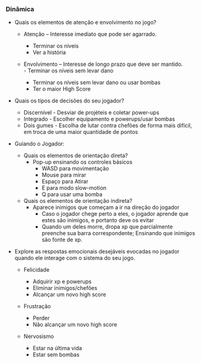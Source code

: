 ### Dinâmica

- Quais os elementos de atenção e envolvimento no jogo?
    - Atenção – Interesse imediato que pode ser agarrado.
        - Terminar os níveis  
        - Ver a história  
        
    - Envolvimento – Interesse de longo prazo que deve ser mantido.  
        	- Terminar os níveis sem levar dano  
		- Terminar os níveis sem levar dano ou usar bombas  
		- Ter o maior High Score

- Quais os tipos de decisões do seu jogador? 
    - Discernível - Desviar de projéteis e coletar power-ups
    - Integrado - Escolher equipamento e powerups/usar bombas
    - Dois gumes - Escolha de lutar contra chefões de forma mais difícil, em troca de uma maior quantidade de pontos
- Guiando o Jogador:
    - Quais os elementos de orientação direta?  
       - Pop-up ensinando os controles básicos   
            - WASD para movimentação
            - Mouse para mirar
            - Espaço para Atirar  
            - E para modo slow-motion  
            - Q para usar uma bomba  
    - Quais os elementos de orientação indireta?
        - Aparece inimigos que começam a ir na direção do jogador  
            - Caso o jogador chege perto a eles, o jogador aprende que estes são inimigos, e portanto deve os evitar  
            - Quando um deles morre, dropa xp que parcialmente preenche sua barra correspondente; Ensinando que inimigos são fonte de xp.
- Explore as respostas emocionais desejáveis evocadas no jogador quando ele interage com o sistema do seu jogo.
    
    - Felicidade
        
      - Adquirir xp e powerups
      - Eliminar inimigos/chefões
      - Alcançar um novo high score
        
    - Frustração
        
      - Perder
      - Não alcançar um novo high score
        
    - Nervosismo
        
      - Estar na última vida
      - Estar sem bombas
        
